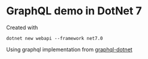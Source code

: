 # GraphQL demo in DotNet 7

Created with

```pwsh
dotnet new webapi --framework net7.0
```

Using graphql implementation from [graphql-dotnet](https://github.com/graphql-dotnet/graphql-dotnet)
